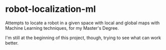 # robot-localization-ml
Attempts to locate a robot in a given space with local and global maps with Machine Learning techniques, for my Master's Degree. 

I'm still at the beginning of this project, though, trying to see what can work better.
